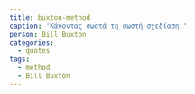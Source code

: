 ```yaml
---
title: buxton-method
caption: 'Κάνοντας σωστά τη σωστή σχεδίαση.'
person: Bill Buxton
categories:
  - quotes
tags:
  - method
  - Bill Buxton
---
```

